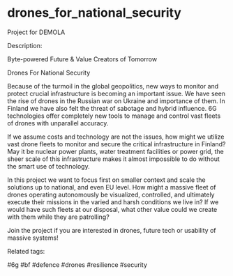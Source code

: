 # drones_for_national_security
Project for DEMOLA

Description:

Byte-powered Future & Value Creators of Tomorrow

Drones For National Security

Because of the turmoil in the global geopolitics, new ways to monitor and protect crucial infrastructure is becoming an important issue. We have seen the rise of drones in the Russian war on Ukraine and importance of them. In Finland we have also felt the threat of sabotage and hybrid influence. 6G technologies offer completely new tools to manage and control vast fleets of drones with unparallel accuracy.

If we assume costs and technology are not the issues, how might we utilize vast drone fleets to monitor and secure the critical infrastructure in Finland? May it be nuclear power plants, water treatment facilities or power grid, the sheer scale of this infrastructure makes it almost impossible to do without the smart use of technology.

In this project we want to focus first on smaller context and scale the solutions up to national, and even EU level. How might a massive fleet of drones operating autonomously be visualized, controlled, and ultimately execute their missions in the varied and harsh conditions we live in? If we would have such fleets at our disposal, what other value could we create with them while they are patrolling?

Join the project if you are interested in drones, future tech or usability of massive systems!

Related tags:

#6g
#bf
#defence
#drones
#resilience
#security
